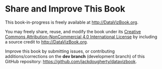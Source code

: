 # Share and Improve This Book

This book-in-progress is freely available at http://DataVizBook.org.

You may freely share, reuse, and modify the book under its [Creative Commons Attribution-NonCommercial 4.0 International License](http://creativecommons.org/licenses/by-nc/4.0) by including a source credit to http://DataVizBook.org.

Improve this book by submitting issues, or contributing additions/corrections on the **dev branch** (development branch) of this GitHub repository: https://github.com/jackdougherty/datavizbook.
